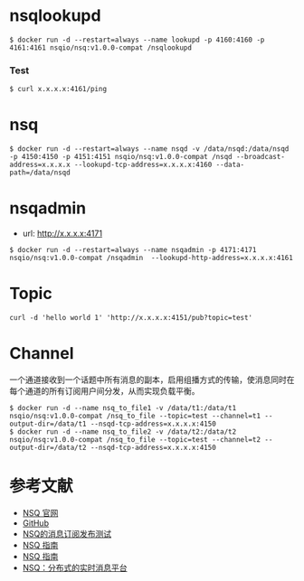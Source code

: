 # nsqlookupd
```
$ docker run -d --restart=always --name lookupd -p 4160:4160 -p 4161:4161 nsqio/nsq:v1.0.0-compat /nsqlookupd
```

### Test
```
$ curl x.x.x.x:4161/ping
```

# nsq
```
$ docker run -d --restart=always --name nsqd -v /data/nsqd:/data/nsqd -p 4150:4150 -p 4151:4151 nsqio/nsq:v1.0.0-compat /nsqd --broadcast-address=x.x.x.x --lookupd-tcp-address=x.x.x.x:4160 --data-path=/data/nsqd
```


# nsqadmin
- url: http://x.x.x.x:4171
```
$ docker run -d --restart=always --name nsqadmin -p 4171:4171 nsqio/nsq:v1.0.0-compat /nsqadmin  --lookupd-http-address=x.x.x.x:4161
```


# Topic
```
curl -d 'hello world 1' 'http://x.x.x.x:4151/pub?topic=test'
```


# Channel
一个通道接收到一个话题中所有消息的副本，启用组播方式的传输，使消息同时在每个通道的所有订阅用户间分发，从而实现负载平衡。
```
$ docker run -d --name nsq_to_file1 -v /data/t1:/data/t1 nsqio/nsq:v1.0.0-compat /nsq_to_file --topic=test --channel=t1 --output-dir=/data/t1 --nsqd-tcp-address=x.x.x.x:4150
$ docker run -d --name nsq_to_file2 -v /data/t2:/data/t2 nsqio/nsq:v1.0.0-compat /nsq_to_file --topic=test --channel=t2 --output-dir=/data/t2 --nsqd-tcp-address=x.x.x.x:4150
```


# 参考文献
- [NSQ 官网](http://nsq.io/)
- [GitHub](https://github.com/nsqio/nsq)
- [NSQ的消息订阅发布测试](http://www.cnblogs.com/forrestsun/p/3892710.html)
- [NSQ 指南](http://udn.yyuap.com/doc/wiki/project/nsq-guide/docker.html)
- [NSQ 指南](http://wiki.jikexueyuan.com/project/nsq-guide/internals.html)
- [NSQ：分布式的实时消息平台](http://www.infoq.com/cn/news/2015/02/nsq-distributed-message-platform)
